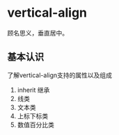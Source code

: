 # vertical-align
顾名思义，垂直居中。

## 基本认识
了解vertical-align支持的属性以及组成

1. inherit 继承
2. 线类
3. 文本类
4. 上标下标类
5. 数值百分比类